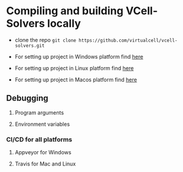 # Compiling and building VCell-Solvers locally

- clone the repo `git clone https://github.com/virtualcell/vcell-solvers.git`

- For setting up project in Windows platform find [here](Readme_windows.md)

- For setting up project in Linux platform find [here](Readme_linux.md)

- For setting up project in Macos platform find [here](Readme_macos.md)

## Debugging

1. Program arguments

2. Environment variables

### CI/CD for all platforms

1. Appveyor for Windows

2. Travis for Mac and Linux
